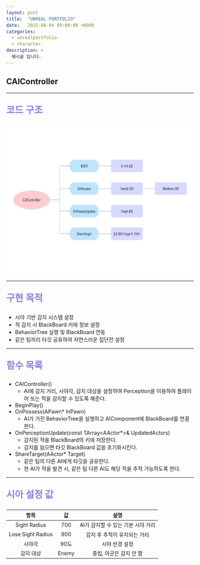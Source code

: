 ```yaml
---
layout: post
title:  "UNREAL PORTFOLIO"
date:   2025-06-04 09:00:00 +0900
categories:
  - unrealportfolio
  - character
description: >
  예시글 입니다.
---
```

## CAIController

---

<p style = "color:#8f7cee; font-size:25px; font-weight:bold">
코드 구조
</p>

<img src = "/assets/img/unrealportfolio/CAIController.png" width = "1000" height = "400">

---

<p style = "color:#8f7cee; font-size:25px; font-weight:bold">
구현 목적
</p>

- 시야 기반 감지 시스템 설정
- 적 감지 시 BlackBoard 키에 정보 설정
- BehaviorTree 실행 및 BlackBoard 연동
- 같은 팀끼리 타깃 공유하여 자연스러운 집단전 설정

---

<p style = "color:#8f7cee; font-size:25px; font-weight:bold">
함수 목록
</p>

- CAIController()
  - AI에 감지 거리, 시야각, 감지 대상을 설정하여 Perception을 이용하여 플레이어 또는 적을 감지할 수 있도록 해준다.
- BeginPlay()
- OnPossess(APawn* InPawn)
  - AI가 가진 BehaviorTree을 실행하고 AIComponent에 BlackBoard를 연결한다.
- OnPerceptionUpdate(const TArray<AActor*>& UpdatedActors)
  - 감지된 적을 BlackBoard의 키에 저장한다.
  - 감지를 잃으면 타깃 BlackBoard 값을 초기화시킨다.
- ShareTarget(AActor* Target)
  - 같은 팀의 다른 AI에게 타깃을 공유한다.
  - 한 AI가 적을 발견 시, 같은 팀 다른 AI도 해당 적을 추적 가능하도록 한다.

---

<p style = "color:#8f7cee; font-size:25px; font-weight:bold">
시아 설정 값
</p>

| 항목 | 값 | 설명 |
|:-------:|:------:|:------:|
| Sight Radius | 700 | AI가 감지할 수 있는 기본 시야 거리 |
| Lose Sight Radius | 900 | 감지 후 추적이 유지되는 거리 |
| 시야각 | 90도 | 시야 반경 설정 |
| 감지 대상 | Enemy | 중립, 아군은 감지 안 함 |
